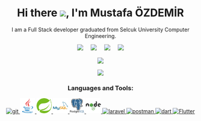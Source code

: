 <h1 align='center'> Hi there <img src="https://user-images.githubusercontent.com/53148314/120832912-d7576900-c569-11eb-8de9-71da3412c259.gif" height="30">, I'm Mustafa ÖZDEMİR</h1>
<p align='center'>
I am a Full Stack developer graduated from Selcuk University Computer Engineering.

<p align='center'>
<a href="https://www.linkedin.com/in/mustafa-ozdemir/"><img src="https://img.shields.io/badge/linkedin-%230077B5.svg?&style=for-the-badge&logo=linkedin&logoColor=white" /></a>&nbsp;&nbsp;&nbsp;&nbsp;
 <a href="mailto:mustafaaozdemiir@gmail.com"><img src="https://img.shields.io/badge/-Mail-blue?&style=for-the-badge&logoColor=white&link=https://www.svgrepo.com/download/229032/internet.svg" /></a>&nbsp;&nbsp;&nbsp;&nbsp;
  <a href="http://www.mustafa-ozdemir.com/"><img src="https://img.shields.io/badge/-Blog-blue?&style=for-the-badge&logoColor=white&link=https://www.svgrepo.com/download/229032/internet.svg" /></a>&nbsp;&nbsp;&nbsp;&nbsp;
  <a href="#"><img src="https://komarev.com/ghpvc/?username=mustafaozdemiir&style=for-the-badge" /></a>
</p>

<p align='center'>
<a href="https://github.com/mustafaozdemiir"><img align="center" src="https://github-readme-stats.vercel.app/api?username=mustafaozdemiir" /></a>
<br>

<p align="center">
<a href="https://github.com/mustafaozdemiir"><img align="center" src="https://github-readme-stats.vercel.app/api/top-langs/?username=mustafaozdemiir&layout=compact" /></a>

<h3 align="center">Languages and Tools:</h3>
<p align="center">
<a href="https://git-scm.com/" target="_blank"> <img src="https://www.vectorlogo.zone/logos/git-scm/git-scm-icon.svg" alt="git" width="40" height="40"/>  
</a> <a href="https://www.java.com" target="_blank"> <img src="https://raw.githubusercontent.com/devicons/devicon/master/icons/java/java-original.svg" alt="java" width="40" height="40"/> </a> <a href="https://www.spring.io" target="_blank"> <img src="https://raw.githubusercontent.com/devicons/devicon/master/icons/spring/spring-original.svg" alt="spring" width="40" height="40"/> </a> <a href="https://www.mysql.com/" target="_blank"> <img src="https://raw.githubusercontent.com/devicons/devicon/master/icons/mysql/mysql-original-wordmark.svg" alt="mysql" width="40" height="40"/> </a> <a href="https://www.postgresql.org" target="_blank"> <img src="https://raw.githubusercontent.com/devicons/devicon/master/icons/postgresql/postgresql-original-wordmark.svg" alt="postgresql" width="40" height="40"/> </a> <a href="https://nodejs.org" target="_blank"> <img src="https://raw.githubusercontent.com/devicons/devicon/master/icons/nodejs/nodejs-original-wordmark.svg" alt="nodejs" width="40" height="40"/> </a> <a href="https://laravel.com/" target="_blank"> <img src="https://upload.wikimedia.org/wikipedia/commons/thumb/9/9a/Laravel.svg/1969px-Laravel.svg.png" alt="laravel" width="40" height="40"/> </a> <a href="https://postman.com" target="_blank"> <img src="https://www.vectorlogo.zone/logos/getpostman/getpostman-icon.svg" alt="postman" width="40" height="40"/> </a> </a> <a href="https://dart.dev" target="_blank"> <img src="https://dart.dev/assets/img/logo/logo-white-text.svg" alt="dart" width="40" height="40"/> </a>  <a href="https://flutter.dev/" target="_blank"> <img src="https://storage.googleapis.com/cms-storage-bucket/847ae81f5430402216fd.svg" alt="Flutter" width="90" height="40"/> </a>
